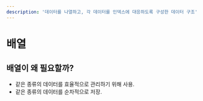 ```yaml
---
description: '데이터를 나열하고, 각 데이터를 인덱스에 대응하도록 구성한 데이터 구조'
---
```


# 배열

## 배열이 왜 필요할까?

* 같은 종류의 데이터를 효율적으로 관리하기 위해 사용.
* 같은 종류의 데이터를 순차적으로 저장.



